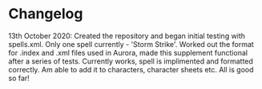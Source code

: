 # Changelog
13th October 2020:
  Created the repository and began initial testing with spells.xml. Only one spell currently - 'Storm Strike'.
  Worked out the format for .index and .xml files used in Aurora, made this supplement functional after a series of tests.
  Currently works, spell is implimented and formatted correctly. Am able to add it to characters, character sheets etc. All is good so far!
